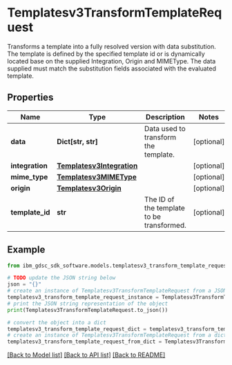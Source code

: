 # Templatesv3TransformTemplateRequest

Transforms a template into a fully resolved version with data substitution.  The template is defined by the specified  template id or is dynamically located base on the supplied Integration, Origin and MIMEType.  The data supplied  must match the substitution fields associated with the evaluated template.

## Properties

Name | Type | Description | Notes
------------ | ------------- | ------------- | -------------
**data** | **Dict[str, str]** | Data used to transform the template. | [optional] 
**integration** | [**Templatesv3Integration**](Templatesv3Integration.md) |  | [optional] 
**mime_type** | [**Templatesv3MIMEType**](Templatesv3MIMEType.md) |  | [optional] 
**origin** | [**Templatesv3Origin**](Templatesv3Origin.md) |  | [optional] 
**template_id** | **str** | The ID of the template to be transformed. | [optional] 

## Example

```python
from ibm_gdsc_sdk_software.models.templatesv3_transform_template_request import Templatesv3TransformTemplateRequest

# TODO update the JSON string below
json = "{}"
# create an instance of Templatesv3TransformTemplateRequest from a JSON string
templatesv3_transform_template_request_instance = Templatesv3TransformTemplateRequest.from_json(json)
# print the JSON string representation of the object
print(Templatesv3TransformTemplateRequest.to_json())

# convert the object into a dict
templatesv3_transform_template_request_dict = templatesv3_transform_template_request_instance.to_dict()
# create an instance of Templatesv3TransformTemplateRequest from a dict
templatesv3_transform_template_request_from_dict = Templatesv3TransformTemplateRequest.from_dict(templatesv3_transform_template_request_dict)
```
[[Back to Model list]](../README.md#documentation-for-models) [[Back to API list]](../README.md#documentation-for-api-endpoints) [[Back to README]](../README.md)


